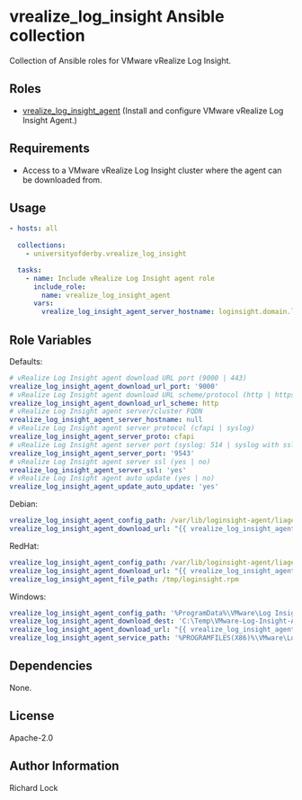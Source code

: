 vrealize_log_insight Ansible collection
=======================================

Collection of Ansible roles for VMware vRealize Log Insight.

Roles
-----

 - [vrealize_log_insight_agent](https://github.com/universityofderby/ansible-collection-vrealize_log_insight/tree/master/roles/vrealize_log_insight_agent)
 (Install and configure VMware vRealize Log Insight Agent.)

Requirements
------------

- Access to a VMware vRealize Log Insight cluster where the agent can be downloaded from.

Usage
----------------

```yml
- hosts: all
  
  collections:
    - universityofderby.vrealize_log_insight

  tasks:
    - name: Include vRealize Log Insight agent role
      include_role:
        name: vrealize_log_insight_agent
      vars:
        vrealize_log_insight_agent_server_hostname: loginsight.domain.local
```

Role Variables
--------------

Defaults:

```yml
# vRealize Log Insight agent download URL port (9000 | 443)
vrealize_log_insight_agent_download_url_port: '9000'
# vRealize Log Insight agent download URL scheme/protocol (http | https)
vrealize_log_insight_agent_download_url_scheme: http
# vRealize Log Insight agent server/cluster FQDN
vrealize_log_insight_agent_server_hostname: null
# vRealize Log Insight agent server protocol (cfapi | syslog)
vrealize_log_insight_agent_server_proto: cfapi
# vRealize Log Insight agent server port (syslog: 514 | syslog with ssl: 6514 | cfapi: 9000 | cfapi with ssl: 9543)
vrealize_log_insight_agent_server_port: '9543'
# vRealize Log Insight agent server ssl (yes | no)
vrealize_log_insight_agent_server_ssl: 'yes'
# vRealize Log Insight agent auto update (yes | no)
vrealize_log_insight_agent_update_auto_update: 'yes'
```

Debian:

```yml
vrealize_log_insight_agent_config_path: /var/lib/loginsight-agent/liagent.ini
vrealize_log_insight_agent_download_url: "{{ vrealize_log_insight_agent_download_url_scheme }}://{{ vrealize_log_insight_agent_server_hostname }}:{{ vrealize_log_insight_agent_download_url_port }}/api/v1/agent/packages/types/deb"
```

RedHat:

```yml
vrealize_log_insight_agent_config_path: /var/lib/loginsight-agent/liagent.ini
vrealize_log_insight_agent_download_url: "{{ vrealize_log_insight_agent_download_url_scheme }}://{{ vrealize_log_insight_agent_server_hostname }}:{{ vrealize_log_insight_agent_download_url_port }}/api/v1/agent/packages/types/rpm"
vrealize_log_insight_agent_file_path: /tmp/loginsight.rpm
```

Windows:

```yml
vrealize_log_insight_agent_config_path: '%ProgramData%\VMware\Log Insight Agent\liagent.ini'
vrealize_log_insight_agent_download_dest: 'C:\Temp\VMware-Log-Insight-Agent.msi'
vrealize_log_insight_agent_download_url: "{{ vrealize_log_insight_agent_download_url_scheme }}://{{ vrealize_log_insight_agent_server_hostname }}:{{ vrealize_log_insight_agent_download_url_port }}/api/v1/agent/packages/types/msi"
vrealize_log_insight_agent_service_path: '%PROGRAMFILES(X86)%\VMware\Log Insight Agent\liwinsvc.exe'
```

Dependencies
------------

None.

License
-------

Apache-2.0

Author Information
------------------

Richard Lock
